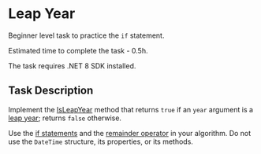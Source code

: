 # Leap Year

Beginner level task to practice the `if` statement.

Estimated time to complete the task - 0.5h.

The task requires .NET 8 SDK installed.


## Task Description

Implement the [IsLeapYear](LeapYear/Year.cs#L10) method that returns `true` if an `year` argument is a [leap year](https://en.wikipedia.org/wiki/Leap_year); returns `false` otherwise.

Use the [if statements](https://docs.microsoft.com/en-us/dotnet/csharp/language-reference/statements/selection-statements#the-if-statement) and the [remainder operator](https://docs.microsoft.com/en-us/dotnet/csharp/language-reference/operators/arithmetic-operators#remainder-operator-) in your algorithm. Do not use the `DateTime` structure, its properties, or its methods.
